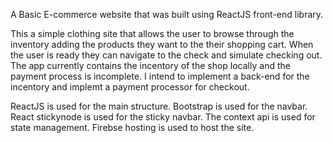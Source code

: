 A Basic E-commerce website that was built using ReactJS front-end library.

This a simple clothing site that allows the user to browse through the inventory adding the products they want to the their shopping cart. When the user is ready they can navigate to the check and simulate checking out. The app currently contains the incentory of the shop locally and the payment process is incomplete. I intend to implement a back-end for the incentory and implemt a payment processor for checkout.


ReactJS is used for the main structure. Bootstrap is used for the navbar. React stickynode is used for the sticky navbar. The context api is used for state management. Firebse hosting is used to host the site.